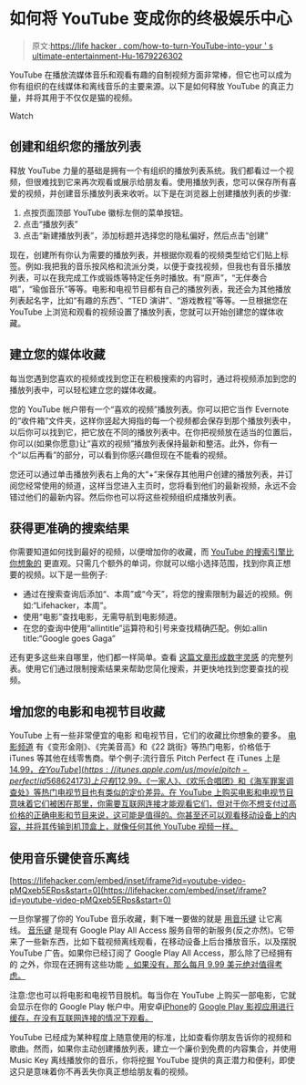 # 如何将 YouTube 变成你的终极娱乐中心

> 原文:[https://life hacker . com/how-to-turn-YouTube-into-your ' s ultimate-entertainment-Hu-1679226302](https://lifehacker.com/how-to-turn-youtube-into-your-ultimate-entertainment-hu-1679226302)

YouTube 在播放流媒体音乐和观看有趣的自制视频方面非常棒，但它也可以成为你有组织的在线媒体和离线音乐的主要来源。以下是如何释放 YouTube 的真正力量，并将其用于不仅仅是猫的视频。

Watch

## 创建和组织您的播放列表

释放 YouTube 力量的基础是拥有一个有组织的播放列表系统。我们都看过一个视频，但很难找到它来再次观看或展示给朋友看。使用播放列表，您可以保存所有喜爱的视频，并创建音乐播放列表来收听。以下是在浏览器上创建播放列表的步骤:

1.  点按页面顶部 YouTube 徽标左侧的菜单按钮。
2.  点击“播放列表”
3.  点击“新建播放列表”，添加标题并选择您的隐私偏好，然后点击“创建”

现在，创建所有你认为需要的播放列表，并根据你观看的视频类型给它们贴上标签。例如:我把我的音乐按风格和流派分类，以便于查找视频，但我也有音乐播放列表，可以在我完成工作或锻炼等特定任务时播放。有“原声”，“无伴奏合唱”，“瑜伽音乐”等等。电影和电视节目都有自己的播放列表，我还会为其他播放列表起名字，比如“有趣的东西”、“TED 演讲”、“游戏教程”等等。一旦根据您在 YouTube 上浏览和观看的视频设置了播放列表，您就可以开始创建您的媒体收藏。

## 建立您的媒体收藏

每当您遇到您喜欢的视频或找到您正在积极搜索的内容时，通过将视频添加到您的播放列表中，可以轻松建立您的媒体收藏。

您的 YouTube 帐户带有一个“喜欢的视频”播放列表。你可以把它当作 Evernote 的“收件箱”文件夹，这样你竖起大拇指的每一个视频都会保存到那个播放列表中，以后你可以找到它，把它放在不同的播放列表中。在你把视频放在适当的位置后，你可以(如果你愿意)让“喜欢的视频”播放列表保持最新和整洁。此外，你有一个“以后再看”的部分，可以看到你感兴趣但现在不能看的视频。

您还可以通过单击播放列表右上角的大“+”来保存其他用户创建的播放列表，并订阅您经常使用的频道，这样当您进入主页时，您将看到他们的最新视频，永远不会错过他们的最新内容。然后你也可以将这些视频组织成播放列表。

## 获得更准确的搜索结果

你需要知道如何找到最好的视频，以便增加你的收藏，而 [YouTube 的搜索引擎比你想象的](http://lifehacker.com/get-more-accurate-youtube-video-search-results-5796882) 更直观。只需几个额外的单词，你就可以缩小选择范围，找到你真正想要的视频。以下是一些例子:

*   通过在搜索查询后添加“、本周”或“今天”，将您的搜索限制为最近的视频。例如:“Lifehacker，本周”。
*   使用“电影”查找电影，无需导航到电影频道。
*   在您的查询中使用“allintitle”运算符和引号来查找精确匹配。例如:allin title:“Google goes Gaga”

还有更多这些来自哪里，他们都一样简单。查看 [这篇文章形成数字灵感](http://www.labnol.org/internet/youtube-search/19261/) 的完整列表。使用它们通过限制搜索结果来帮助您简化搜索，并更快地找到您要查找的视频。

## 增加您的电影和电视节目收藏

YouTube 上有一些非常便宜的电影 和电视节目，它们的收藏比你想象的要多。 [电影频道](https://www.youtube.com/user/movies) 有《变形金刚》、《完美音高》和《22 跳街》等热门电影，价格低于 iTunes 等其他在线零售商。举个例子:流行音乐 Pitch Perfect 在 iTunes 上是 [$14.99，在 YouTube](https://itunes.apple.com/us/movie/pitch-perfect/id568624173) 上只有 [$12.99。《一家人》、《欢乐合唱团》和《海军罪案调查处》等热门电视节目也有类似的定价差异。在 YouTube 上购买电影和电视节目意味着它们被困在那里，你需要互联网连接才能观看它们，但对于你不想支付过高价格的正确电影和节目来说，这可能是值得的。你甚至还可以观看移动设备上的内容，并将其传输到机顶盒上，就像任何其他 YouTube 视频一样。](https://www.youtube.com/watch?v=axlppY_0l90)

## 使用音乐键使音乐离线

 [https://lifehacker.com/embed/inset/iframe?id=youtube-video-pMQxeb5ERps&start=0](https://lifehacker.com/embed/inset/iframe?id=youtube-video-pMQxeb5ERps&start=0) 

一旦你掌握了你的 YouTube 音乐收藏，剩下唯一要做的就是 [用音乐键](https://lifehacker.com/whats-the-point-of-youtube-music-key-1662612843) 让它离线。 [音乐键](https://www.youtube.com/musickey) 是现有 Google Play All Access 服务自带的新服务(反之亦然)。它带来了一些新东西，比如下载视频离线观看，在移动设备上后台播放音乐，以及摆脱 YouTube 广告。如果你已经订阅了 Google Play All Access，那么除了已经拥有的 之外，你现在还拥有这些功能 [，如果没有，那么每月 9.99 美元绝对值得考虑。](http://lifehacker.com/google-unveils-play-music-all-access-a-subscription-mu-506775628)

注意:您也可以将电影和电视节目脱机。每当你在 YouTube 上购买一部电影，它就会显示在你的 Google Play 帐户中。用安卓[iPhone](https://itunes.apple.com/us/app/google-play-movies-tv/id746894884?mt=8)的 [Google Play 影视应用进行缓存，在没有互联网连接的情况下观看。](https://play.google.com/store/apps/details?id=com.google.android.videos&hl=en)

YouTube 已经成为某种程度上随意使用的标准，比如查看你朋友告诉你的视频和歌曲。然而，如果你主动创建播放列表，建立一个廉价到免费的内容集合，并使用 Music Key 离线播放你的音乐，你将挖掘 YouTube 提供的真正潜力和便利，即使这只是意味着你不再丢失你真正想给朋友看的视频。